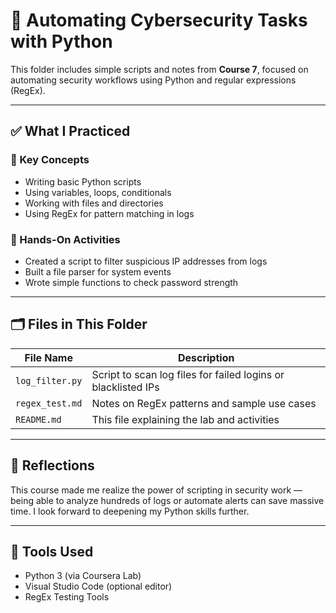 # 🤖 Automating Cybersecurity Tasks with Python

This folder includes simple scripts and notes from **Course 7**, focused on automating security workflows using Python and regular expressions (RegEx).

---

## ✅ What I Practiced

### 🔹 Key Concepts
- Writing basic Python scripts
- Using variables, loops, conditionals
- Working with files and directories
- Using RegEx for pattern matching in logs

### 🔹 Hands-On Activities
- Created a script to filter suspicious IP addresses from logs
- Built a file parser for system events
- Wrote simple functions to check password strength

---

## 🗂 Files in This Folder
| File Name | Description |
|-----------|-------------|
| `log_filter.py` | Script to scan log files for failed logins or blacklisted IPs |
| `regex_test.md` | Notes on RegEx patterns and sample use cases |
| `README.md` | This file explaining the lab and activities |

---

## 🧠 Reflections
This course made me realize the power of scripting in security work — being able to analyze hundreds of logs or automate alerts can save massive time. I look forward to deepening my Python skills further.

---

## 🐍 Tools Used
- Python 3 (via Coursera Lab)
- Visual Studio Code (optional editor)
- RegEx Testing Tools
